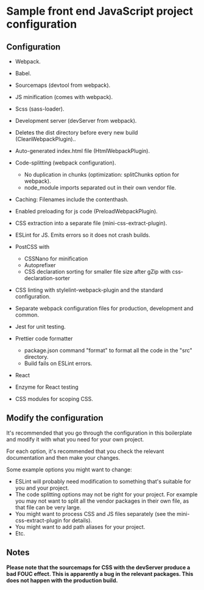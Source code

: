 # Sample front end JavaScript project configuration

## Configuration

- Webpack.
- Babel.
- Sourcemaps (devtool from webpack).
- JS minification (comes with webpack).
- Scss (sass-loader).
- Development server (devServer from webpack).
- Deletes the dist directory before every new build (CleanWebpackPlugin)..
- Auto-generated index.html file (HtmlWebpackPlugin).
- Code-splitting (webpack configuration).
  - No duplication in chunks (optimization: splitChunks option for webpack).
  - node_module imports separated out in their own vendor file.
- Caching: Filenames include the contenthash.
- Enabled preloading for js code (PreloadWebpackPlugin).
- CSS extraction into a separate file (mini-css-extract-plugin).
- ESLint for JS.
    Emits errors so it does not crash builds.
- PostCSS with
  - CSSNano for minification
  - Autoprefixer
  - CSS declaration sorting for smaller file size after gZip with css-declaration-sorter
- CSS linting with stylelint-webpack-plugin and the standard configuration.
- Separate webpack configuration files for production, development and common.
- Jest for unit testing.
- Prettier code formatter
  - package.json command "format" to format all the code in the "src" directory.
  - Build fails on ESLint errors.

- React
- Enzyme for React testing
- CSS modules for scoping CSS.


## Modify the configuration

It's recommended that you go through the configuration in this boilerplate and modify it with what you need for your own project.

For each option, it's recommended that you check the relevant documentation and then make your changes.

Some example options you might want to change:
  - ESLint will probably need modification to something that's suitable for you and your project.
  - The code splitting options may not be right for your project. For example you may not want to split all the vendor packages in their own file, as that file can be very large.
  - You might want to process CSS and JS files separately (see the mini-css-extract-plugin for details).
  - You might want to add path aliases for your project.
  - Etc.


## Notes

**Please note that the sourcemaps for CSS with the devServer produce a bad FOUC effect. This is apparently a bug in the relevant packages. This does not happen with the production build.**
